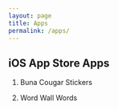 ```yaml
---
layout: page
title: Apps
permalink: /apps/
---
```


## iOS App Store Apps
1. Buna Cougar Stickers

2. Word Wall Words
